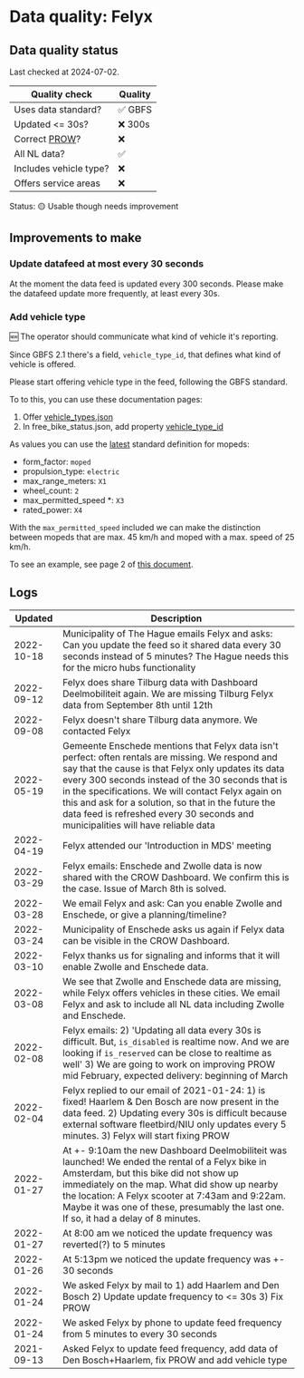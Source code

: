 # Data quality: Felyx

## Data quality status

Last checked at 2024-07-02.

| **Quality check**           | **Quality**
| --                          | --          |
| Uses data standard?         | ✅ GBFS
| Updated <= 30s?             | ❌ 300s
| Correct [PROW](https://github.com/Stichting-CROW/dashboarddeelmobiliteit-datakwaliteit#%E2%84%B9%EF%B8%8F-correct-prow-4)?               | ❌
| All NL data?                | ✅
| Includes vehicle type?      | ❌
| Offers service areas        | ❌

Status: 🟡 Usable though needs improvement

## Improvements to make

### Update datafeed at most every 30 seconds

At the moment the data feed is updated every 300 seconds. Please make the datafeed update more frequently, at least every 30s.

### Add vehicle type

🆕 The operator should communicate what kind of vehicle it's reporting. 

Since GBFS 2.1 there's a field, `vehicle_type_id`, that defines what kind of vehicle is offered.

Please start offering vehicle type in the feed, following the GBFS standard.

To to this, you can use these documentation pages: 

1. Offer [vehicle_types.json](https://github.com/NABSA/gbfs/blob/master/gbfs.md#vehicle_typesjson-added-in-v21)
2. In free_bike_status.json, add property [vehicle_type_id](https://github.com/NABSA/gbfs/blob/master/gbfs.md#free_bike_statusjson)

As values you can use the [latest](https://github.com/NABSA/gbfs/pull/370) standard definition for mopeds:

- form_factor: `moped`
- propulsion_type: `electric`
- max_range_meters: `X1`
- wheel_count: `2`
- max_permitted_speed *: `X3`
- rated_power: `X4`

With the `max_permitted_speed` included we can make the distinction between mopeds that are max. 45 km/h and moped with a max. speed of 25 km/h.

To see an example, see page 2 of [this document](https://docs.google.com/document/d/1P_oDBnFvr9qzo0_5YbnrCDYptFQV9ZUOJGfi8ACD1GE/edit?usp=sharing).

## Logs

| Updated    | Description
| ----       | ---
| 2022-10-18 | Municipality of The Hague emails Felyx and asks: Can you update the feed so it shared data every 30 seconds instead of 5 minutes? The Hague needs this for the micro hubs functionality
| 2022-09-12 | Felyx does share Tilburg data with Dashboard Deelmobiliteit again. We are missing Tilburg Felyx data from September 8th until 12th
| 2022-09-08 | Felyx doesn't share Tilburg data anymore. We contacted Felyx
| 2022-05-19 | Gemeente Enschede mentions that Felyx data isn't perfect: often rentals are missing. We respond and say that the cause is that Felyx only updates its data every 300 seconds instead of the 30 seconds that is in the specifications. We will contact Felyx again on this and ask for a solution, so that in the future the data feed is refreshed every 30 seconds and municipalities will have reliable data
| 2022-04-19 | Felyx attended our 'Introduction in MDS' meeting
| 2022-03-29 | Felyx emails: Enschede and Zwolle data is now shared with the CROW Dashboard. We confirm this is the case. Issue of March 8th is solved.
| 2022-03-28 | We email Felyx and ask: Can you enable Zwolle and Enschede, or give a planning/timeline?
| 2022-03-24 | Municipality of Enschede asks us again if Felyx data can be visible in the CROW Dashboard.
| 2022-03-10 | Felyx thanks us for signaling and informs that it will enable Zwolle and Enschede data.
| 2022-03-08 | We see that Zwolle and Enschede data are missing, while Felyx offers vehicles in these cities. We email Felyx and ask to include all NL data including Zwolle and Enschede.
| 2022-02-08 | Felyx emails: 2) 'Updating all data every 30s is difficult. But, `is_disabled` is realtime now. And we are looking if `is_reserved` can be close to realtime as well'  3) We are going to work on improving PROW mid February, expected delivery: beginning of March
| 2022-02-04 | Felyx replied to our email of 2021-01-24: 1) is fixed! Haarlem & Den Bosch are now present in the data feed. 2) Updating every 30s is difficult because external software fleetbird/NIU only updates every 5 minutes. 3) Felyx will start fixing PROW
| 2022-01-27 | At +- 9:10am the new Dashboard Deelmobiliteit was launched! We ended the rental of a Felyx bike in Amsterdam, but this bike did not show up immediately on the map. What did show up nearby the location: A Felyx scooter at 7:43am and 9:22am. Maybe it was one of these, presumably the last one. If so, it had a delay of 8 minutes.
| 2022-01-27 | At 8:00 am we noticed the update frequency was reverted(?) to 5 minutes
| 2022-01-26 | At 5:13pm we noticed the update frequency was +- 30 seconds
| 2022-01-24 | We asked Felyx by mail to 1) add Haarlem and Den Bosch 2) Update update frequency to <= 30s 3) Fix PROW
| 2022-01-24 | We asked Felyx by phone to update feed frequency from 5 minutes to every 30 seconds
| 2021-09-13 | Asked Felyx to update feed frequency, add data of Den Bosch+Haarlem, fix PROW and add vehicle type
